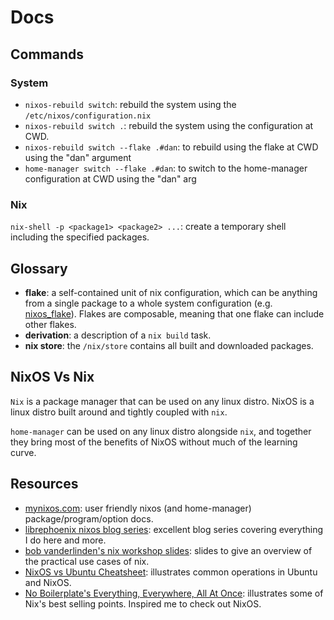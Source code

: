 # Docs

## Commands

### System

- `nixos-rebuild switch`: rebuild the system using the `/etc/nixos/configuration.nix`
- `nixos-rebuild switch .`: rebuild the system using the configuration at CWD.
- `nixos-rebuild switch --flake .#dan`: to rebuild using the flake at CWD using the "dan" argument
- `home-manager switch --flake .#dan`: to switch to the home-manager configuration at CWD using the "dan" arg

### Nix

`nix-shell -p <package1> <package2> ...`: create a temporary shell including the specified packages.

## Glossary

- **flake**: a self-contained unit of nix configuration, which can be anything from a single package to a whole system configuration (e.g. [nixos_flake](./nixos_flake)). Flakes are composable, meaning that one flake can include other flakes.
- **derivation**: a description of a `nix build` task.
- **nix store**: the `/nix/store` contains all built and downloaded packages.

## NixOS Vs Nix

`Nix` is a package manager that can be used on any linux distro. NixOS is a linux distro built around and tightly coupled with `nix`.

`home-manager` can be used on any linux distro alongside `nix`, and together they bring most of the benefits of NixOS without much of the learning curve.

## Resources

- [mynixos.com](https://mynixos.com): user friendly nixos (and home-manager) package/program/option docs.
- [librephoenix nixos blog series](https://librephoenix.com/2023-10-21-intro-flake-config-setup-for-new-nixos-users.html): excellent blog series covering everything I do here and more.
- [bob vanderlinden's nix workshop slides](https://bobvanderlinden.github.io/nix-workshop/#/): slides to give an overview of the practical use cases of nix.
- [NixOS vs Ubuntu Cheatsheet](https://nixos.wiki/wiki/Ubuntu_vs._NixOS): illustrates common operations in Ubuntu and NixOS.
- [No Boilerplate's Everything, Everywhere, All At Once](https://www.youtube.com/watch?v=CwfKlX3rA6E): illustrates some of Nix's best selling points. Inspired me to check out NixOS.
